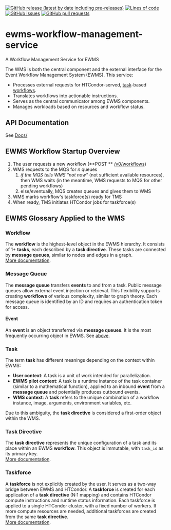 <!--- Top of README Badges (automated) --->
[![GitHub release (latest by date including pre-releases)](https://img.shields.io/github/v/release/Observation-Management-Service/ewms-workflow-management-service?include_prereleases)](https://github.com/Observation-Management-Service/ewms-workflow-management-service/) [![Lines of code](https://img.shields.io/tokei/lines/github/Observation-Management-Service/ewms-workflow-management-service)](https://github.com/Observation-Management-Service/ewms-workflow-management-service/) [![GitHub issues](https://img.shields.io/github/issues/Observation-Management-Service/ewms-workflow-management-service)](https://github.com/Observation-Management-Service/ewms-workflow-management-service/issues?q=is%3Aissue+sort%3Aupdated-desc+is%3Aopen) [![GitHub pull requests](https://img.shields.io/github/issues-pr/Observation-Management-Service/ewms-workflow-management-service)](https://github.com/Observation-Management-Service/ewms-workflow-management-service/pulls?q=is%3Apr+sort%3Aupdated-desc+is%3Aopen)
<!--- End of README Badges (automated) --->

# ewms-workflow-management-service

A Workflow Management Service for EWMS

The WMS is both the central component and the external interface for the Event Workflow Management System (EWMS). This service:

- Processes external requests for HTCondor-served, [task](#task)-based [workflows](#workflow).
- Translates workflows into actionable instructions.
- Serves as the central communicator among EWMS components.
- Manages workloads based on resources and workflow status.

## API Documentation

See [Docs/](./Docs)

## EWMS Workflow Startup Overview

1. The user requests a new workflow (**POST
   ** [/v0/workflows](https://github.com/Observation-Management-Service/ewms-workflow-management-service/blob/main/Docs/Apis/DefaultApi.md#v0WorkflowsPost))
1. WMS requests to the MQS for _n_ queues
    1. _if the MQS tells WMS "not now"_ (not sufficient available resources), then WMS waits (in the meantime, WMS
       requests to MQS for other pending workflows)
    2. else/eventually, MQS creates queues and gives them to WMS
1. WMS marks workflow's taskforce(s) ready for TMS
1. When ready, TMS initiates HTCondor jobs for taskforce(s)

## EWMS Glossary Applied to the WMS

### Workflow

The **workflow** is the highest-level object in the EWMS hierarchy. It consists of 1+ **tasks**, each described by a **task directive**. These tasks are connected by **message queues**, similar to nodes and edges in a graph.  
[More documentation](https://github.com/Observation-Management-Service/ewms-workflow-management-service/blob/main/Docs/Models/WorkflowObject.md).

### Message Queue

The **message queue** transfers **events** to and from a task. Public message queues allow external event injection or retrieval. This flexibility supports creating **workflows** of various complexity, similar to graph theory. Each message queue is identified by an ID and requires an authentication token for access.

#### Event

An **event** is an object transferred via **message queues**. It is the most frequently occurring object in EWMS. See [above](#message-queue).

### Task

The term **task** has different meanings depending on the context within EWMS:

- **User context**: A task is a unit of work intended for parallelization.
- **EWMS pilot context**: A task is a runtime instance of the task container (similar to a mathematical function), applied to an inbound **event** from a **message queue** and potentially produces outbound events.
- **WMS context**: A **task** refers to the unique combination of a workflow instance, image, arguments, environment variables, etc.

Due to this ambiguity, the **task directive** is considered a first-order object within the WMS.

### Task Directive

The **task directive** represents the unique configuration of a task and its place within an EWMS **workflow**. This object is immutable, with `task_id` as its primary key.  
[More documentation](https://github.com/Observation-Management-Service/ewms-workflow-management-service/blob/main/Docs/Models/TaskDirectiveObject.md).

### Taskforce

A **taskforce** is not explicitly created by the user. It serves as a two-way bridge between EWMS and HTCondor. A **taskforce** is created for each application of a **task directive** (N:1 mapping) and contains HTCondor compute instructions and runtime status information. Each taskforce is applied to a single HTCondor cluster, with a fixed number of workers. If more compute resources are needed, additional taskforces are created from the same **task directive**.  
[More documentation](https://github.com/Observation-Management-Service/ewms-workflow-management-service/blob/main/Docs/Models/TaskforceObject.md).
